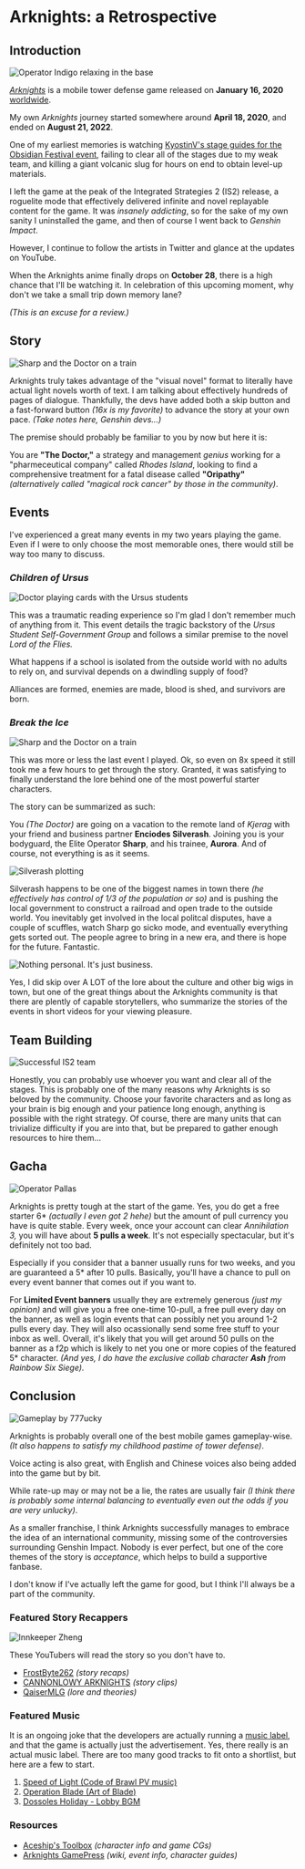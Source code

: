 # Arknights: a Retrospective

## Introduction
![Operator Indigo relaxing in the base](assets/img/arknights1.jpg) 

[*Arknights*](https://www.arknights.global/) is a mobile tower defense game released on **January 16, 2020** [worldwide](https://en.wikipedia.org/wiki/Arknights).

My own *Arknights* journey started somewhere around **April 18, 2020**, and ended on **August 21, 2022**.

One of my earliest memories is watching [KyostinV's stage guides for the Obsidian Festival event](https://www.youtube.com/playlist?list=PLNgrku2z_iBn35phWtn2PMF4wUWtdc_gF), failing to clear all of the stages due to my weak team, and killing a giant volcanic slug for hours on end to obtain level-up materials.

I left the game at the peak of the Integrated Strategies 2 (IS2) release, a roguelite mode that effectively delivered infinite and novel replayable content for the game. It was *insanely addicting*, so for the sake of my own sanity I uninstalled the game, and then of course I went back to *Genshin Impact*.

However, I continue to follow the artists in Twitter and glance at the updates on YouTube. 

When the Arknights anime finally drops on **October 28**, there is a high chance that I'll be watching it. In celebration of this upcoming moment, why don't we take a small trip down memory lane?

*(This is an excuse for a review.)*

## Story
![Sharp and the Doctor on a train](assets/img/doctor.png) 

Arknights truly takes advantage of the "visual novel" format to literally have actual light novels worth of text. I am talking about effectively hundreds of pages of dialogue. Thankfully, the devs have added both a skip button and a fast-forward button *(16x is my favorite)* to advance the story at your own pace. *(Take notes here, Genshin devs...)*

The premise should probably be familiar to you by now but here it is:

You are **"The Doctor,"** a strategy and management *genius* working for a "pharmeceutical company" called *Rhodes Island*, looking to find a comprehensive treatment for a fatal disease called **"Oripathy"** *(alternatively called "magical rock cancer" by those in the community)*.

## Events
I've experienced a great many events in my two years playing the game. Even if I were to only choose the most memorable ones, there would still be way too many to discuss. 

### *Children of Ursus*
![Doctor playing cards with the Ursus students](assets/img/ursus.png) 

This was a traumatic reading experience so I'm glad I don't remember much of anything from it. This event details the tragic backstory of the *Ursus Student Self-Government Group* and follows a similar premise to the novel *Lord of the Flies.* 

What happens if a school is isolated from the outside world with no adults to rely on, and survival depends on a dwindling supply of food? 

Alliances are formed, enemies are made, blood is shed, and survivors are born.

### *Break the Ice*
![Sharp and the Doctor on a train](assets/img/doctor.png) 

This was more or less the last event I played. Ok, so even on 8x speed it still took me a few hours to get through the story. Granted, it was satisfying to finally understand the lore behind one of the most powerful starter characters.

The story can be summarized as such:

You *(The Doctor)* are going on a vacation to the remote land of *Kjerag* with your friend and business partner **Enciodes Silverash**. Joining you is your bodyguard, the Elite Operator **Sharp**, and his trainee, **Aurora**. And of course, not everything is as it seems. 

![Silverash plotting](assets/img/silverash.png) 

Silverash happens to be one of the biggest names in town there *(he effectively has control of 1/3 of the population or so)* and is pushing the local government to construct a railroad and open trade to the outside world. You inevitably get involved in the local politcal disputes, have a couple of scuffles, watch Sharp go sicko mode, and eventually everything gets sorted out. The people agree to bring in a new era, and there is hope for the future. Fantastic.

![Nothing personal. It's just business.](assets/img/sharp.png) 

Yes, I did skip over A LOT of the lore about the culture and other big wigs in town, but one of the great things about the Arknights community is that there are plently of capable storytellers, who summarize the stories of the events in short videos for your viewing pleasure.

## Team Building
![Successful IS2 team](assets/img/is2team.png) 

Honestly, you can probably use whoever you want and clear all of the stages. This is probably one of the many reasons why Arknights is so beloved by the community. Choose your favorite characters and as long as your brain is big enough and your patience long enough, anything is possible with the right strategy. Of course, there are many units that can trivialize difficulty if you are into that, but be prepared to gather enough resources to hire them...

## Gacha
![Operator Pallas](assets/img/pallas.png) 

Arknights is pretty tough at the start of the game. Yes, you do get a free starter 6* *(actually I even got 2 hehe)* but the amount of pull currency you have is quite stable. Every week, once your account can clear *Annihilation 3,* you will have about **5 pulls a week**. It's not especially spectacular, but it's definitely not too bad. 

Especially if you consider that a banner usually runs for two weeks, and you are guaranteed a 5* after 10 pulls. Basically, you'll have a chance to pull on every event banner that comes out if you want to. 

For **Limited Event banners** usually they are extremely generous *(just my opinion)* and will give you a free one-time 10-pull, a free pull every day on the banner, as well as login events that can possibly net you around 1-2 pulls every day. They will also ocassionally send some free stuff to your inbox as well. Overall, it's likely that you will get around 50 pulls on the banner as a f2p which is likely to net you one or more copies of the featured 5* character. *(And yes, I do have the exclusive collab character **Ash** from Rainbow Six Siege).*

## Conclusion
![Gameplay by 777ucky](assets/img/horse.png) 

Arknights is probably overall one of the best mobile games gameplay-wise. *(It also happens to satisfy my childhood pastime of tower defense)*. 

Voice acting is also great, with English and Chinese voices also being added into the game but by bit. 

While rate-up may or may not be a lie, the rates are usually fair *(I think there is probably some internal balancing to eventually even out the odds if you are very unlucky)*.

As a smaller franchise, I think Arknights successfully manages to embrace the idea of an international community, missing some of the controversies surrounding Genshin Impact. Nobody is ever perfect, but one of the core themes of the story is *acceptance*, which helps to build a supportive fanbase.

I don't know if I've actually left the game for good, but I think I'll always be a part of the community. 

### Featured Story Recappers
![Innkeeper Zheng](assets/img/zheng.png) 

These YouTubers will read the story so you don't have to.
- [FrostByte262](https://www.youtube.com/channel/UCjmigXcFhjldwmVBpdLoARg) *(story recaps)*
- [CANNONLOWY ARKNIGHTS](https://www.youtube.com/channel/UCfcsf7IDU7P-1vZZZDCj4Ug) *(story clips)*
- [QaiserMLG](https://www.youtube.com/c/QaiserMLG) *(lore and theories)*

### Featured Music
It is an ongoing joke that the developers are actually running a [music label](https://monster-siren.hypergryph.com/), and that the game is actually just the advertisement. Yes, there really is an actual music label. There are too many good tracks to fit onto a shortlist, but here are a few to start. 

1. [Speed of Light (Code of Brawl PV music)](https://www.youtube.com/watch?v=L2LB12IxLDU)
2. [Operation Blade (Art of Blade)](https://www.youtube.com/watch?v=3dtEALr3L_g)
3. [Dossoles Holiday - Lobby BGM](https://www.youtube.com/watch?v=aDmwLjprRoM)

### Resources
- [Aceship's Toolbox](https://aceship.github.io/AN-EN-Tags/akgallery.html) *(character info and game CGs)*
- [Arknights GamePress](https://gamepress.gg/arknights/) *(wiki, event info, character guides)*